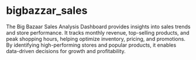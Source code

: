 # bigbazzar_sales
The Big Bazaar Sales Analysis Dashboard provides insights into sales trends and store performance. It tracks monthly revenue, top-selling products, and peak shopping hours, helping optimize inventory, pricing, and promotions. By identifying high-performing stores and popular products, it enables data-driven decisions for growth and profitability.
